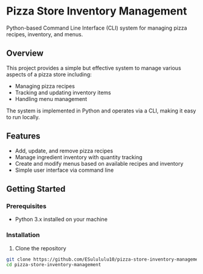 # Pizza Store Inventory Management

Python-based Command Line Interface (CLI) system for managing pizza recipes, inventory, and menus.

## Overview

This project provides a simple but effective system to manage various aspects of a pizza store including:

- Managing pizza recipes
- Tracking and updating inventory items
- Handling menu management

The system is implemented in Python and operates via a CLI, making it easy to run locally.

## Features

- Add, update, and remove pizza recipes
- Manage ingredient inventory with quantity tracking
- Create and modify menus based on available recipes and inventory
- Simple user interface via command line

## Getting Started

### Prerequisites

- Python 3.x installed on your machine

### Installation

1. Clone the repository

```bash
git clone https://github.com/ESulululu10/pizza-store-inventory-management.git
cd pizza-store-inventory-management


